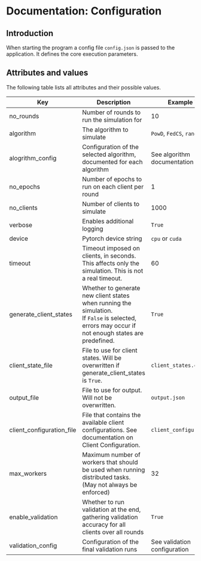 # Documentation: Configuration

## Introduction
When starting the program a config file `config.json` is passed to the application. It defines the core execution parameters.


## Attributes and values
The following table lists all attributes and their possible values.

| Key                       | Description                                                                                                                                           | Example Value                       |
|---------------------------|-------------------------------------------------------------------------------------------------------------------------------------------------------|-------------------------------------|
| no_rounds                 | Number of rounds to run the simulation for                                                                                                            | 10                                  |
| algorithm                 | The algorithm to simulate                                                                                                                             | `PowD`, `FedCS`, `random`, `MinCPU` |
| alogrithm_config          | Configuration of the selected algorithm, documented for each algorithm                                                                                | See algorithm documentation         |
| no_epochs                 | Number of epochs to run on each client per round                                                                                                      | 1                                   |
| no_clients                | Number of clients to simulate                                                                                                                         | 1000                                |
| verbose                   | Enables additional logging                                                                                                                            | `True`                              |
| device                    | Pytorch device string                                                                                                                                 | `cpu` or `cuda`                     |
| timeout                   | Timeout imposed on clients, in seconds. This affects only the simulation. This is not a real timeout.                                                 | 60                                  |
| generate_client_states    | Whether to generate new client states when running the simulation. <br/>If `False` is selected, errors may occur if not enough states are predefined. | `True`                              |
| client_state_file         | File to use for client states. Will be overwritten if generate_client_states is `True`.                                                               | `client_states.csv`                 |
| output_file               | File to use for output. Will not be overwritten.                                                                                                      | `output.json`                       |
| client_configuration_file | File that contains the available client configurations. See documentation on Client Configuration.                                                    | `client_configurations.csv`         |
| max_workers               | Maximum number of workers that should be used when running distributed tasks. (May not always be enforced)                                            | 32                                  |
| enable_validation         | Whether to run validation at the end, gathering validation accuracy for all clients over all rounds                                                   | `True`                              |
| validation_config         | Configuration of the final validation runs                                                                                                            | See validation configuration        |

